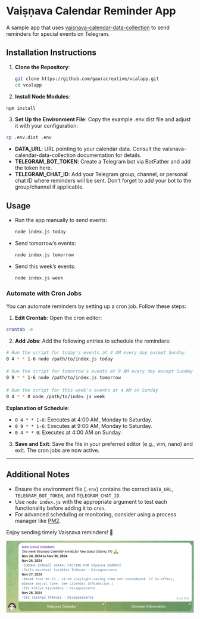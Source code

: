 # Vaiṣṇava Calendar Reminder App

A sample app that uses [vaisnava-calendar-data-collection](https://github.com/gauracreative/vaisnava-calendar-data-collection) to send reminders for special events on Telegram.

## Installation Instructions

1. **Clone the Repository**:
   ```bash
   git clone https://github.com/gauracreative/vcalapp.git
   cd vcalapp
    ```
2. **Install Node Modules**:

```bash
npm install
```

3. **Set Up the Environment File**: Copy the example .env.dist file and adjust it with your configuration:

```bash
cp .env.dist .env
```

- **DATA_URL**: URL pointing to your calendar data. Consult the vaisnava-calendar-data-collection documentation for details.
- **TELEGRAM_BOT_TOKEN**: Create a Telegram bot via BotFather and add the token here.
- **TELEGRAM_CHAT_ID**: Add your Telegram group, channel, or personal chat ID where reminders will be sent. Don’t forget to add your bot to the group/channel if applicable.

## Usage

- Run the app manually to send events:

    ```bash
    node index.js today
    ```
- Send tomorrow’s events:

    ```bash
    node index.js tomorrow
    ```
- Send this week’s events:

    ```bash
    node index.js week
    ```

### Automate with Cron Jobs

You can automate reminders by setting up a cron job. Follow these steps:

1. **Edit Crontab**: Open the cron editor:

```bash
crontab -e
```
2. **Add Jobs**: Add the following entries to schedule the reminders:
```bash
# Run the script for today's events at 4 AM every day except Sunday
0 4 * * 1-6 node /path/to/index.js today

# Run the script for tomorrow's events at 9 AM every day except Sunday
0 9 * * 1-6 node /path/to/index.js tomorrow

# Run the script for this week's events at 4 AM on Sunday
0 4 * * 0 node /path/to/index.js week

```

**Explanation of Schedule**:

- `0 4 * * 1-6`: Executes at 4:00 AM, Monday to Saturday.
- `0 9 * * 1-6`: Executes at 9:00 AM, Monday to Saturday.
- `0 4 * * 0`: Executes at 4:00 AM on Sunday.

3. **Save and Exit**: Save the file in your preferred editor (e.g., vim, nano) and exit. The cron jobs are now active.

---

## Additional Notes

- Ensure the environment file (`.env`) contains the correct `DATA_URL`, `TELEGRAM_BOT_TOKEN`, and `TELEGRAM_CHAT_ID`.
- Use `node index.js` with the appropriate argument to test each functionality before adding it to `cron`.
- For advanced scheduling or monitoring, consider using a process manager like [PM2](https://pm2.keymetrics.io/).

Enjoy sending timely Vaiṣṇava reminders! 🙏

![Notification Sample](./img/sample-notification.png "Vaiṣṇava Calendar App")
